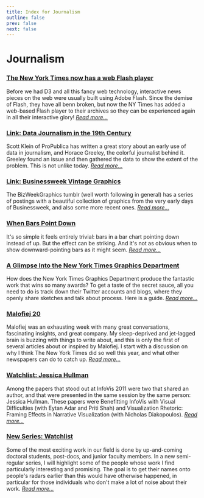 ```yaml
---
title: Index for Journalism
outline: false
prev: false
next: false
---
```


# Journalism

### <a href="/blog/2024/nytimes-web-flash-player">The New York Times now has a web Flash player</a>
Before we had D3 and all this fancy web technology, interactive news pieces on the web were usually built using Adobe Flash. Since the demise of Flash, they have all benn broken, but now the NY Times has added a web-based Flash player to their archives so they can be experienced again in all their interactive glory! _<a href="/blog/2024/nytimes-web-flash-player">Read more…</a>_

### <a href="/blog/2015/data-journalism-in-the-19th-century">Link: Data Journalism in the 19th Century</a>
Scott Klein of ProPublica has written a great story about an early use of data in journalism, and Horace Greeley, the colorful journalist behind it. Greeley found an issue and then gathered the data to show the extent of the problem. This is not unlike today. _<a href="/blog/2015/data-journalism-in-the-19th-century">Read more…</a>_

### <a href="/blog/2015/businessweek-vintage-graphics">Link: Businessweek Vintage Graphics</a>
The BizWeekGraphics tumblr (well worth following in general) has a series of postings with a beautiful collection of graphics from the very early days of Businessweek, and also some more recent ones. _<a href="/blog/2015/businessweek-vintage-graphics">Read more…</a>_

### <a href="/blog/2014/when-bars-point-down">When Bars Point Down</a>
It's so simple it feels entirely trivial: bars in a bar chart pointing down instead of up. But the effect can be striking. And it's not as obvious when to show downward-pointing bars as it might seem. _<a href="/blog/2014/when-bars-point-down">Read more…</a>_

### <a href="/blog/2012/glimpse-into-new-york-times-graphics-department">A Glimpse Into the New York Times Graphics Department</a>
How does the New York Times Graphics Department produce the fantastic work that wins so many awards? To get a taste of the secret sauce, all you need to do is track down their Twitter accounts and blogs, where they openly share sketches and talk about process. Here is a guide. _<a href="/blog/2012/glimpse-into-new-york-times-graphics-department">Read more…</a>_

### <a href="/blog/2012/malofiej-20">Malofiej 20</a>
Malofiej was an exhausting week with many great conversations, fascinating insights, and great company. My sleep-deprived and jet-lagged brain is buzzing with things to write about, and this is only the first of several articles about or inspired by Malofiej. I start with a discussion on why I think The New York Times did so well this year, and what other newspapers can do to catch up. _<a href="/blog/2012/malofiej-20">Read more…</a>_

### <a href="/blog/2012/jessica-hullman">Watchlist: Jessica Hullman</a>
Among the papers that stood out at InfoVis 2011 were two that shared an author, and that were presented in the same session by the same person: Jessica Hullman. These papers were Benefitting InfoVis with Visual Difficulties (with Eytan Adar and Priti Shah) and Visualization Rhetoric: Framing Effects in Narrative Visualization (with Nicholas Diakopoulos). _<a href="/blog/2012/jessica-hullman">Read more…</a>_

### <a href="/blog/2011/new-series">New Series: Watchlist</a>
Some of the most exciting work in our field is done by up-and-coming doctoral students, post-docs, and junior faculty members. In a new semi-regular series, I will highlight some of the people whose work I find particularly interesting and promising. The goal is to get their names onto people's radars earlier than this would have otherwise happened, in particular for those individuals who don't make a lot of noise about their work. _<a href="/blog/2011/new-series">Read more…</a>_

